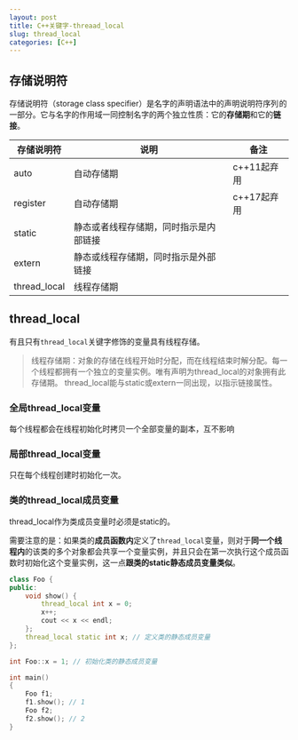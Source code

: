 ```yaml
---
layout: post
title: C++关键字-threaad_local
slug: thread_local
categories: [C++]
---
```


## 存储说明符
存储说明符（storage class specifier）是名字的声明语法中的声明说明符序列 的一部分。它与名字的作用域一同控制名字的两个独立性质：它的**存储期**和它的**链接**。

|存储说明符  |说明  |备注  |
|---------|---------|---------|
|auto     |自动存储期|c++11起弃用|
|register     |自动存储期|c++17起弃用|
|static     |静态或者线程存储期，同时指示是内部链接|         |
|extern     |静态或线程存储期，同时指示是外部链接|         |
|thread_local     |线程存储期|         |
## thread_local
有且只有`thread_local`关键字修饰的变量具有线程存储。
> 线程存储期：对象的存储在线程开始时分配，而在线程结束时解分配。每一个线程都拥有一个独立的变量实例。唯有声明为thread_local的对象拥有此存储期。 thread_local能与static或extern一同出现，以指示链接属性。

### 全局thread_local变量
每个线程都会在线程初始化时拷贝一个全部变量的副本，互不影响
### 局部thread_local变量
只在每个线程创建时初始化一次。
### 类的thread_local成员变量
thread_local作为类成员变量时必须是static的。

需要注意的是：如果类的**成员函数内**定义了`thread_local`变量，则对于**同一个线程内**的该类的多个对象都会共享一个变量实例，并且只会在第一次执行这个成员函数时初始化这个变量实例，这一点**跟类的static静态成员变量类似**。

```cpp
class Foo {
public:
    void show() {
        thread_local int x = 0;
        x++;
        cout << x << endl;
    };
    thread_local static int x; // 定义类的静态成员变量
};

int Foo::x = 1; // 初始化类的静态成员变量

int main()
{
    Foo f1;
    f1.show(); // 1
    Foo f2;
    f2.show(); // 2
}
```